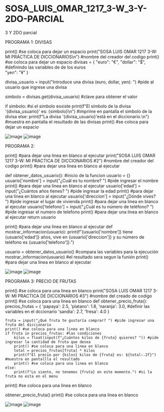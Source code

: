 # SOSA_LUIS_OMAR_1217_3-W_3-Y-2DO-PARCIAL
3 Y 2DO parcial

PROGRAMA 1: DIVISAS

print() #se coloca para dejar un espacio
print("SOSA LUIS OMAR 1217 3-W: MI PRÁCTICA DE DICCIONARIOS\n") #nombre del creador del codigo
print() #se coloca para dejar un espacio
divisas = { 
    "euro": "€",
    "dollar": "$",      #definindo las variables de de los euros     
    "yen": "¥"
} 

divisa_usuario = input("Introduce una divisa (euro, dollar, yen): ") #pide al usuario que ingrese una divisa 

simbolo = divisas.get(divisa_usuario) #clave para obtener el valor 

if simbolo: #si el simbolo esxiste
    print(f"El símbolo de la divisa '{divisa_usuario}' es: {simbolo}\n") #imprime en pantalla el simbolo de la divisa 
else:
    print(f"La divisa '{divisa_usuario}'está en el diccionario.\n") #muestra en pantalla el resultado de las divisas 
print() #se coloca para dejar un espacio

![image](https://github.com/user-attachments/assets/f8a99fd3-60d1-4740-adb7-c22ca99c08ff)
![image](https://github.com/user-attachments/assets/bed6a2f0-e691-476b-ad99-91036ef9e3be)

PROGRAMA 2: 

print() #para dejar una linea en blanco al ejecutar
print("SOSA LUIS OMAR 1217 3-W: MI PRACTICA DE DICCIONARIOS #2") #nombre del creador del codigo
print() #para dejar una linea en blanco al ejecutar

def obtener_datos_usuario(): #inicio de la funcion
    usuario = {}
    usuario['nombre'] = input("¿Cuál es tu nombre? ") #pide ingresar el nombre
    print() #para dejar una linea en blanco al ejecutar
    usuario['edad'] = input("¿Cuántos años tienes? ") #pide ingresar la edad
    print() #para dejar una linea en blanco al ejecutar
    usuario['direccion'] = input("¿Dónde vives? ") #pide ingresar el lugar de vivienda
    print() #para dejar una linea en blanco al ejecutar
    usuario['telefono'] = input("¿Cuál es tu número de teléfono? ") #pide ingresar el numero de telefono
    print() #para dejar una linea en blanco al ejecutar
    return usuario

print() #para dejar una linea en blanco al ejecutar
def mostrar_informacion(usuario):
    print(f"{usuario['nombre']} tiene {usuario['edad']} años, vive en {usuario['direccion']} y su número de teléfono es {usuario['telefono']}.")

usuario = obtener_datos_usuario() #compara las variables para la ejecución
mostrar_informacion(usuario) #el resultado sera segun la funión 
print() #para dejar una linea en blanco al ejecutar

![image](https://github.com/user-attachments/assets/1e62948d-edea-40d5-b717-b6e089a3009c)
![image](https://github.com/user-attachments/assets/8b5fcb5d-6ac7-4e8e-870a-162012e919ee)


PROGRAMA 3: PRECIO DE FRUTAS 

print() #se coloca para una linea en blanco 
print("SOSA LUIS OMAR 1217 3-W: MI PRACTICA DE DICCIONARIOS #3") #nombre del creado de codigo
print() #se coloca para una linea en blanco 
def obtener_precio_fruta():
    precios_frutas = {
        'papaya': 2.5,
        'platano': 1.8,
        'naranja': 3.0,     #definir las variables en el dccionario
        'sandia': 2.7,
        'fresa': 4.0
    }

    fruta = input("¿Qué fruta te gustaría comprar? ") #pide ingresar una fruta del diccionario
    print() #se coloca para una linea en blanco 
    if fruta in precios_frutas: #las condiciones
        kilos = float(input(f"¿Cuántos kilos de {fruta} quieres? ")) #pide ingresar la cantidad de fruta que desea
        print() #se coloca para una linea en blanco 
        total = precios_frutas[fruta] * kilos
        print(f"El precio por {kilos} kilos de {fruta} es: ${total:.2f}") #muestra en pantallla el resultado 
        print() #se coloca para una linea en blanco 
    else:
        print(f"Lo siento, no tenemos {fruta} en este momento.") #si la fruta no esta en el menu
print() #se coloca para una linea en blanco 

obtener_precio_fruta()
print() #se coloca para una linea en blanco 

![image](https://github.com/user-attachments/assets/0e41da8d-ea51-4391-9364-d412f5141e31)
![image](https://github.com/user-attachments/assets/6a3131a7-4268-4b35-b870-9bc574947d08)
